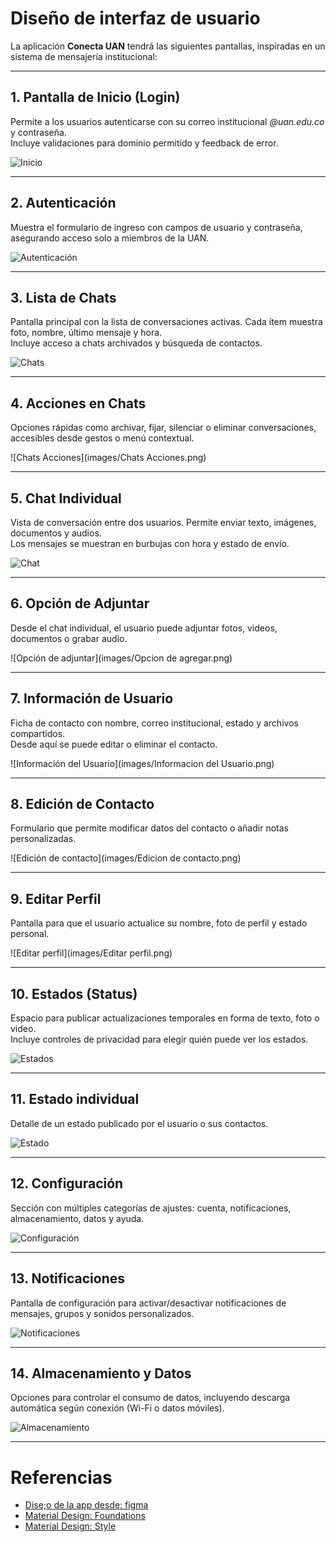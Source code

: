 # Diseño de interfaz de usuario

La aplicación **Conecta UAN** tendrá las siguientes pantallas, inspiradas en un sistema de mensajería institucional:

---

## 1. Pantalla de Inicio (Login)
Permite a los usuarios autenticarse con su correo institucional *@uan.edu.co* y contraseña.  
Incluye validaciones para dominio permitido y feedback de error.

![Inicio](images/Inicio.png)

---

## 2. Autenticación
Muestra el formulario de ingreso con campos de usuario y contraseña, asegurando acceso solo a miembros de la UAN.

![Autenticación](images/Autenticacion.png)

---

## 3. Lista de Chats
Pantalla principal con la lista de conversaciones activas. Cada ítem muestra foto, nombre, último mensaje y hora.  
Incluye acceso a chats archivados y búsqueda de contactos.

![Chats](images/Chats.png)

---

## 4. Acciones en Chats
Opciones rápidas como archivar, fijar, silenciar o eliminar conversaciones, accesibles desde gestos o menú contextual.

![Chats Acciones](images/Chats Acciones.png)

---

## 5. Chat Individual
Vista de conversación entre dos usuarios. Permite enviar texto, imágenes, documentos y audios.  
Los mensajes se muestran en burbujas con hora y estado de envío.

![Chat](images/Chat.png)

---

## 6. Opción de Adjuntar
Desde el chat individual, el usuario puede adjuntar fotos, videos, documentos o grabar audio.

![Opción de adjuntar](images/Opcion de agregar.png)

---

## 7. Información de Usuario
Ficha de contacto con nombre, correo institucional, estado y archivos compartidos.  
Desde aquí se puede editar o eliminar el contacto.

![Información del Usuario](images/Informacion del Usuario.png)

---

## 8. Edición de Contacto
Formulario que permite modificar datos del contacto o añadir notas personalizadas.

![Edición de contacto](images/Edicion de contacto.png)

---

## 9. Editar Perfil
Pantalla para que el usuario actualice su nombre, foto de perfil y estado personal.

![Editar perfil](images/Editar perfil.png)

---

## 10. Estados (Status)
Espacio para publicar actualizaciones temporales en forma de texto, foto o video.  
Incluye controles de privacidad para elegir quién puede ver los estados.

![Estados](images/Estados.png)

---

## 11. Estado individual
Detalle de un estado publicado por el usuario o sus contactos.

![Estado](images/Estado.png)

---

## 12. Configuración
Sección con múltiples categorías de ajustes: cuenta, notificaciones, almacenamiento, datos y ayuda.

![Configuración](images/Configuracion.png)

---

## 13. Notificaciones
Pantalla de configuración para activar/desactivar notificaciones de mensajes, grupos y sonidos personalizados.

![Notificaciones](images/Notificaciones.png)

---

## 14. Almacenamiento y Datos
Opciones para controlar el consumo de datos, incluyendo descarga automática según conexión (Wi-Fi o datos móviles).

![Almacenamiento](images/Almacenamiento.png)

---

# Referencias

- [Dise;o de la app desde: figma](https://www.figma.com/design/C4joh67LYPsoHNfMiemkMZ/Conecta-UAN?node-id=0-8102&t=dHZUl6Eee8PHGrQ9-1)
- [Material Design: Foundations](https://m3.material.io/foundations)  
- [Material Design: Style](https://m3.material.io/styles)

